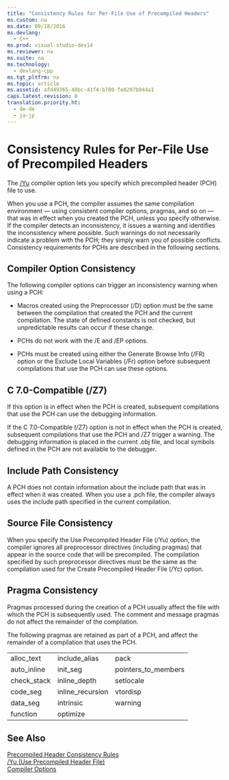 ```yaml
---
title: "Consistency Rules for Per-File Use of Precompiled Headers"
ms.custom: na
ms.date: 09/18/2016
ms.devlang: 
  - C++
ms.prod: visual-studio-dev14
ms.reviewer: na
ms.suite: na
ms.technology: 
  - devlang-cpp
ms.tgt_pltfrm: na
ms.topic: article
ms.assetid: afd49365-48bc-41f4-b700-fe8297b944a1
caps.latest.revision: 8
translation.priority.ht: 
  - de-de
  - ja-jp
---
```

# Consistency Rules for Per-File Use of Precompiled Headers
The [/Yu](../vs140/-Yu--Use-Precompiled-Header-File-.md) compiler option lets you specify which precompiled header (PCH) file to use.  
  
 When you use a PCH, the compiler assumes the same compilation environment — using consistent compiler options, pragmas, and so on — that was in effect when you created the PCH, unless you specify otherwise. If the compiler detects an inconsistency, it issues a warning and identifies the inconsistency where possible. Such warnings do not necessarily indicate a problem with the PCH; they simply warn you of possible conflicts. Consistency requirements for PCHs are described in the following sections.  
  
## Compiler Option Consistency  
 The following compiler options can trigger an inconsistency warning when using a PCH:  
  
-   Macros created using the Preprocessor (/D) option must be the same between the compilation that created the PCH and the current compilation. The state of defined constants is not checked, but unpredictable results can occur if these change.  
  
-   PCHs do not work with the /E and /EP options.  
  
-   PCHs must be created using either the Generate Browse Info (/FR) option or the Exclude Local Variables (/Fr) option before subsequent compilations that use the PCH can use these options.  
  
## C 7.0-Compatible (/Z7)  
 If this option is in effect when the PCH is created, subsequent compilations that use the PCH can use the debugging information.  
  
 If the C 7.0-Compatible (/Z7) option is not in effect when the PCH is created, subsequent compilations that use the PCH and /Z7 trigger a warning. The debugging information is placed in the current .obj file, and local symbols defined in the PCH are not available to the debugger.  
  
## Include Path Consistency  
 A PCH does not contain information about the include path that was in effect when it was created. When you use a .pch file, the compiler always uses the include path specified in the current compilation.  
  
## Source File Consistency  
 When you specify the Use Precompiled Header File (/Yu) option, the compiler ignores all preprocessor directives (including pragmas) that appear in the source code that will be precompiled. The compilation specified by such preprocessor directives must be the same as the compilation used for the Create Precompiled Header File (/Yc) option.  
  
## Pragma Consistency  
 Pragmas processed during the creation of a PCH usually affect the file with which the PCH is subsequently used. The comment and message pragmas do not affect the remainder of the compilation.  
  
 The following pragmas are retained as part of a PCH, and affect the remainder of a compilation that uses the PCH.  
  
||||  
|-|-|-|  
|alloc_text|include_alias|pack|  
|auto_inline|init_seg|pointers_to_members|  
|check_stack|inline_depth|setlocale|  
|code_seg|inline_recursion|vtordisp|  
|data_seg|intrinsic|warning|  
|function|optimize||  
  
## See Also  
 [Precompiled Header Consistency Rules](../vs140/Precompiled-Header-Consistency-Rules.md)   
 [/Yu (Use Precompiled Header File)](../vs140/-Yu--Use-Precompiled-Header-File-.md)   
 [Compiler Options](../vs140/Compiler-Options.md)